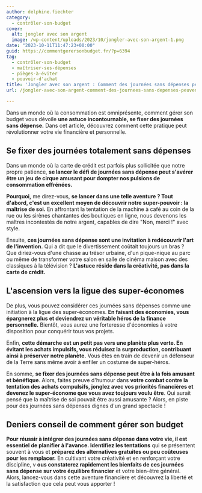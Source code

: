```yaml
---
author: delphine.fiechter
category:
  - contrôler-son-budget
cover:
  alt: jongler avec son argent
  image: /wp-content/uploads/2023/10/jongler-avec-son-argent-1.png
date: "2023-10-11T11:47:23+00:00"
guid: https://commentgerersonbudget.fr/?p=6394
tag:
  - contrôler-son-budget
  - maîtriser-ses-dépenses
  - pièges-à-éviter
  - pouvoir-d'achat
title: 'Jongler avec son argent : Comment des journées sans dépenses peuvent transformer votre vie financière !'
url: /jongler-avec-son-argent-comment-des-journees-sans-depenses-peuvent-transformer-votre-vie-financiere/

---
```

Dans un monde où la consommation est omniprésente, comment gérer son budget vous dévoile **une astuce incontournable, se fixer des journées sans dépense.** Dans cet article, découvrez comment cette pratique peut révolutionner votre vie financière et personnelle.

## Se fixer des journées totalement sans dépenses

Dans un monde où la carte de crédit est parfois plus sollicitée que notre propre patience, **se lancer le défi de journées sans dépense peut s'avérer être un jeu de cirque amusant pour dompter nos pulsions de consommation effrénées.**

**Pourquoi,** me direz-vous, **se lancer dans une telle aventure ? Tout d'abord, c'est un excellent moyen de découvrir notre super-pouvoir : la maîtrise de soi.** En affrontant la tentation de la machine à café au coin de la rue ou les sirènes chantantes des boutiques en ligne, nous devenons les maîtres incontestés de notre argent, capables de dire "Non, merci !" avec style.

Ensuite, **ces journées sans dépense sont une invitation à redécouvrir l'art de l'invention.** Qui a dit que le divertissement coûtait toujours un bras ? Que diriez-vous d'une chasse au trésor urbaine, d'un pique-nique au parc ou même de transformer votre salon en salle de cinéma maison avec des classiques à la télévision ? **L'astuce réside dans la créativité, pas dans la carte de crédit.**

## L'ascension vers la ligue des super-économes

De plus, vous pouvez considérer ces journées sans dépenses comme une initiation à la ligue des super-économes. **En faisant des économies, vous épargnerez plus et deviendrez un véritable héros de la finance personnelle.** Bientôt, vous aurez une forteresse d'économies à votre disposition pour conquérir tous vos projets.

Enfin, **cette démarche est un petit pas vers une planète plus verte. En évitant les achats impulsifs, vous réduisez la surproduction, contribuant ainsi à préserver notre planète.** Vous êtes en train de devenir un défenseur de la Terre sans même avoir à enfiler un costume de super-héros.

En somme, **se fixer des journées sans dépense peut être à la fois amusant et bénéfique**. Alors, faites preuve d'humour dans **votre combat contre la tentation des achats compulsifs, jonglez avec vos priorités financières et devenez le super-économe que vous avez toujours voulu être**. Qui aurait pensé que la maîtrise de soi pouvait être aussi amusante ? Alors, en piste pour des journées sans dépenses dignes d'un grand spectacle !

## Deniers conseil de comment gérer son budget

**Pour réussir à intégrer des journées sans dépense dans votre vie, il est essentiel de planifier à l'avance. Identifiez les tentations** qui se présentent souvent à vous et **préparez des alternatives gratuites ou peu coûteuses pour les remplacer.** En cultivant votre créativité et en renforçant votre discipline, v **ous constaterez rapidement les bienfaits de ces journées sans dépense sur votre équilibre financier** et votre bien-être général. Alors, lancez-vous dans cette aventure financière et découvrez la liberté et la satisfaction que cela peut vous apporter !
